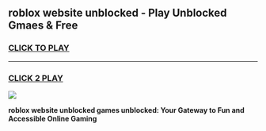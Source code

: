 
## roblox website unblocked - Play Unblocked Gmaes & Free
<h3>
<a href="https://news.freeplayer.one?title=roblox_website_unblocked&ref=23F">CLICK TO PLAY</a></h3>
<hr>

<h3>
<a href="https://news.freeplayer.one?title=roblox_website_unblocked&ref=23F">CLICK 2 PLAY</a>
  
</h3>

<a href="https://news.freeplayer.one?title=roblox_website_unblocked&ref=23F/"><img src="https://clearcache.store/games.png"></a>


**roblox website unblocked games unblocked: Your Gateway to Fun and Accessible Online Gaming**
